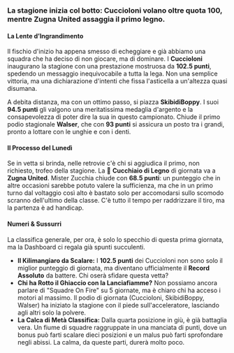 ### La stagione inizia col botto: Cuccioloni volano oltre quota 100, mentre Zugna United assaggia il primo legno.

#### La Lente d’Ingrandimento

Il fischio d'inizio ha appena smesso di echeggiare e già abbiamo una squadra che ha deciso di non giocare, ma di dominare. I **Cuccioloni** inaugurano la stagione con una prestazione mostruosa da **102.5 punti**, spedendo un messaggio inequivocabile a tutta la lega. Non una semplice vittoria, ma una dichiarazione d'intenti che fissa l'asticella a un'altezza quasi disumana.

A debita distanza, ma con un ottimo passo, si piazza **SkibidiBoppy**. I suoi **94.5 punti** gli valgono una meritatissima medaglia d'argento e la consapevolezza di poter dire la sua in questo campionato. Chiude il primo podio stagionale **Walser**, che con **93 punti** si assicura un posto tra i grandi, pronto a lottare con le unghie e con i denti.

#### Il Processo del Lunedì

Se in vetta si brinda, nelle retrovie c'è chi si aggiudica il primo, non richiesto, trofeo della stagione. La 🥄 **Cucchiaio di Legno** di giornata va a **Zugna United**. Mister Zucchia chiude con **68.5 punti**: un punteggio che in altre occasioni sarebbe potuto valere la sufficienza, ma che in un primo turno dal voltaggio così alto è bastato solo per accomodarsi sullo scomodo scranno dell'ultimo della classe. C'è tutto il tempo per raddrizzare il tiro, ma la partenza è ad handicap.

#### Numeri & Sussurri

La classifica generale, per ora, è solo lo specchio di questa prima giornata, ma la Dashboard ci regala già spunti succulenti.

* **Il Kilimangiaro da Scalare:** I **102.5 punti** dei Cuccioloni non sono solo il miglior punteggio di giornata, ma diventano ufficialmente il **Record Assoluto** da battere. Chi oserà sfidare questa vetta?
* **Chi ha Rotto il Ghiaccio con la Lanciafiamme?** Non possiamo ancora parlare di "Squadre On Fire" su 5 giornate, ma è chiaro chi ha acceso i motori al massimo. Il podio di giornata (Cuccioloni, SkibidiBoppy, Walser) ha iniziato la stagione con il piede sull'acceleratore, lasciando agli altri solo la polvere.
* **La Calca di Metà Classifica:** Dalla quarta posizione in giù, è già battaglia vera. Un fiume di squadre raggruppate in una manciata di punti, dove un bonus può farti scalare dieci posizioni e un malus può farti sprofondare negli abissi. La calma, da queste parti, durerà molto poco.
